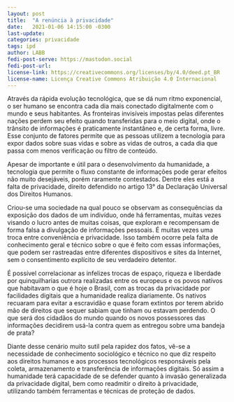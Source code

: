 ```yaml
---
layout: post
title:  "A renúncia à privacidade"
date:   2021-01-06 14:15:00 -0300
last-update:
categories: privacidade
tags: ipd
author: LABB
fedi-post-serve: https://mastodon.social
fedi-post-url:
license-link: https://creativecommons.org/licenses/by/4.0/deed.pt_BR
license-name: Licença Creative Commons Atribuição 4.0 Internacional
---
```


Através da rápida evolução tecnológica, que se dá num ritmo exponencial, o ser humano se encontra cada dia mais conectado digitalmente com o mundo e seus habitantes. As fronteiras invisíveis impostas pelas diferentes nações perdem seu efeito quando transferidas para o meio digital, onde o trânsito de informações é praticamente instantâneo e, de certa forma, livre. Esse conjunto de fatores permite que as pessoas utilizem a tecnologia para expor dados sobre suas vidas e sobre as vidas de outros, a cada dia que passa com menos verificação ou filtro de conteúdo.

Apesar de importante e útil para o desenvolvimento da humanidade, a tecnologia que permite o fluxo constante de informações pode gerar efeitos não muito desejáveis, porém raramente contestados. Dentre eles está a falta de privacidade, direito defendido no artigo 13° da Declaração Universal dos Direitos Humanos.

Criou-se uma sociedade na qual pouco se observam as consequências da exposição dos dados de um indivíduo, onde há ferramentas, muitas vezes visando o lucro antes de muitas coisas, que exploram e recompensam de forma falsa a divulgação de informações pessoais. É muitas vezes uma troca entre conveniência e privacidade. Isso também ocorre pela falta de conhecimento geral e técnico sobre o que é feito com essas informações, que podem ser rastreadas entre diferentes dispositivos e sites da Internet, sem o consentimento explícito de seu verdadeiro detentor.

É possível correlacionar as infelizes trocas de espaço, riqueza e liberdade por quinquilharias outrora realizadas entre os europeus e os povos nativos que habitavam o que é hoje o Brasil, com as trocas da privacidade por facilidades digitais que a humanidade realiza diariamente. Os nativos recuaram para evitar a escravidão e quase foram extintos por terem abrido mão de direitos que sequer sabiam que tinham ou estavam perdendo. O que será dos cidadãos do mundo quando os novos possessores das informações decidirem usá-la contra quem as entregou sobre uma bandeja de prata?

Diante desse cenário muito sutil pela rapidez dos fatos, vê-se a necessidade de conhecimento sociológico e técnico no que diz respeito aos direitos humanos e aos processos tecnológicos responsáveis pela coleta, armazenamento e transferência de informações digitais. Só assim a humanidade terá capacidade de se defender quanto à invasão generalizada da privacidade digital, bem como readmitir o direito à privacidade, utilizando também ferramentas e técnicas de proteção de dados.
